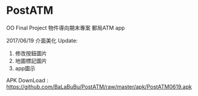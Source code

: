 # PostATM
OO Final Project
物件導向期末專案
郵局ATM app

2017/06/19 介面美化
Update:
	<ol>
		<li>修改按鈕圖片</li>
		<li>地圖標記圖片</li>
		<li>app圖示</li>
	</ol>
 APK DownLoad : https://github.com/BaLaBuBu/PostATM/raw/master/apk/PostATM0619.apk
